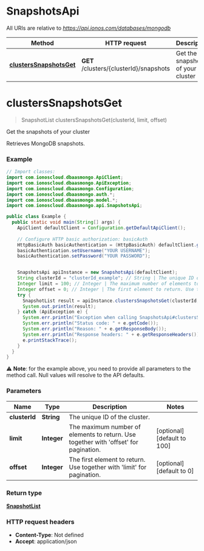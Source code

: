 # SnapshotsApi

All URIs are relative to *https://api.ionos.com/databases/mongodb*

| Method | HTTP request | Description |
| ------------- | ------------- | ------------- |
| [**clustersSnapshotsGet**](SnapshotsApi.md#clusterssnapshotsget) | **GET** /clusters/{clusterId}/snapshots | Get the snapshots of your cluster |


<a name="clustersSnapshotsGet"></a>
# **clustersSnapshotsGet**
> SnapshotList clustersSnapshotsGet(clusterId, limit, offset)

Get the snapshots of your cluster

Retrieves MongoDB snapshots.

### Example
```java
// Import classes:
import com.ionoscloud.dbaasmongo.ApiClient;
import com.ionoscloud.dbaasmongo.ApiException;
import com.ionoscloud.dbaasmongo.Configuration;
import com.ionoscloud.dbaasmongo.auth.*;
import com.ionoscloud.dbaasmongo.model.*;
import com.ionoscloud.dbaasmongo.api.SnapshotsApi;

public class Example {
  public static void main(String[] args) {
    ApiClient defaultClient = Configuration.getDefaultApiClient();
    
    // Configure HTTP basic authorization: basicAuth
    HttpBasicAuth basicAuthentication = (HttpBasicAuth) defaultClient.getAuthentication("basicAuth");
    basicAuthentication.setUsername("YOUR USERNAME");
    basicAuthentication.setPassword("YOUR PASSWORD");


    SnapshotsApi apiInstance = new SnapshotsApi(defaultClient);
    String clusterId = "clusterId_example"; // String | The unique ID of the cluster.
    Integer limit = 100; // Integer | The maximum number of elements to return. Use together with 'offset' for pagination.
    Integer offset = 0; // Integer | The first element to return. Use together with 'limit' for pagination.
    try {
      SnapshotList result = apiInstance.clustersSnapshotsGet(clusterId, limit, offset);
      System.out.println(result);
    } catch (ApiException e) {
      System.err.println("Exception when calling SnapshotsApi#clustersSnapshotsGet");
      System.err.println("Status code: " + e.getCode());
      System.err.println("Reason: " + e.getResponseBody());
      System.err.println("Response headers: " + e.getResponseHeaders());
      e.printStackTrace();
    }
  }
}
```
⚠️ **Note**: for the example above, you need to provide all parameters to the method call. Null values will resolve to the API defaults.

### Parameters

| Name | Type | Description  | Notes |
| ------------- | ------------- | ------------- | ------------- |
| **clusterId** | **String**| The unique ID of the cluster. |
| **limit** | **Integer**| The maximum number of elements to return. Use together with &#39;offset&#39; for pagination. | [optional] [default to 100]
| **offset** | **Integer**| The first element to return. Use together with &#39;limit&#39; for pagination. | [optional] [default to 0]

### Return type

[**SnapshotList**](../models/SnapshotList.md)

### HTTP request headers

 - **Content-Type**: Not defined
 - **Accept**: application/json

